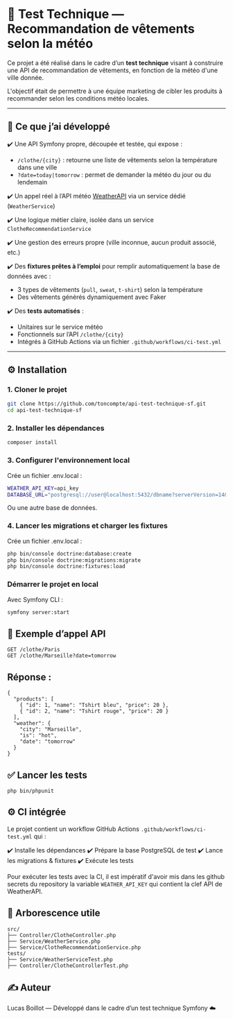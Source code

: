 # 🧪 Test Technique — Recommandation de vêtements selon la météo

Ce projet a été réalisé dans le cadre d’un **test technique** visant à construire une API de recommandation de vêtements, en fonction de la météo d'une ville donnée.

L'objectif était de permettre à une équipe marketing de cibler les produits à recommander selon les conditions météo locales.

---

## 🚀 Ce que j’ai développé

✔️ Une API Symfony propre, découpée et testée, qui expose :

-   `/clothe/{city}` : retourne une liste de vêtements selon la température dans une ville
-   `?date=today|tomorrow` : permet de demander la météo du jour ou du lendemain

✔️ Un appel réel à l’API météo [WeatherAPI](https://www.weatherapi.com/) via un service dédié (`WeatherService`)

✔️ Une logique métier claire, isolée dans un service `ClotheRecommendationService`

✔️ Une gestion des erreurs propre (ville inconnue, aucun produit associé, etc.)

✔️ Des **fixtures prêtes à l’emploi** pour remplir automatiquement la base de données avec :

-   3 types de vêtements (`pull`, `sweat`, `t-shirt`) selon la température
-   Des vêtements générés dynamiquement avec Faker

✔️ Des **tests automatisés** :

-   Unitaires sur le service météo
-   Fonctionnels sur l’API `/clothe/{city}`
-   Intégrés à GitHub Actions via un fichier `.github/workflows/ci-test.yml`

---

## ⚙️ Installation

### 1. Cloner le projet

```bash
git clone https://github.com/toncompte/api-test-technique-sf.git
cd api-test-technique-sf
```

### 2. Installer les dépendances

```bash
composer install
```

### 3. Configurer l'environnement local

Crée un fichier .env.local :

```bash
WEATHER_API_KEY=api_key
DATABASE_URL="postgresql://user@localhost:5432/dbname?serverVersion=14&charset=utf8"
```

Ou une autre base de données.

### 4. Lancer les migrations et charger les fixtures

Crée un fichier .env.local :

```bash
php bin/console doctrine:database:create
php bin/console doctrine:migrations:migrate
php bin/console doctrine:fixtures:load
```

### Démarrer le projet en local

Avec Symfony CLI :

```bash
symfony server:start
```

## 🧪 Exemple d’appel API

```http
GET /clothe/Paris
GET /clothe/Marseille?date=tomorrow
```

## Réponse :

```
{
  "products": [
    { "id": 1, "name": "Tshirt bleu", "price": 20 },
    { "id": 2, "name": "Tshirt rouge", "price": 20 }
  ],
  "weather": {
    "city": "Marseille",
    "is": "hot",
    "date": "tomorrow"
  }
}
```

## ✅ Lancer les tests

```
php bin/phpunit
```

## ⚙️ CI intégrée

Le projet contient un workflow GitHub Actions `.github/workflows/ci-test.yml` qui :

✔️ Installe les dépendances
✔️ Prépare la base PostgreSQL de test
✔️ Lance les migrations & fixtures
✔️ Exécute les tests

Pour exécuter les tests avec la CI, il est impératif d'avoir mis dans les github secrets du repository la variable `WEATHER_API_KEY` qui contient la clef API de WeatherAPI.

## 📁 Arborescence utile

```
src/
├── Controller/ClotheController.php
├── Service/WeatherService.php
├── Service/ClotheRecommendationService.php
tests/
├── Service/WeatherServiceTest.php
├── Controller/ClotheControllerTest.php
```

## ✍️ Auteur

Lucas Boillot — Développé dans le cadre d’un test technique Symfony ☁️
